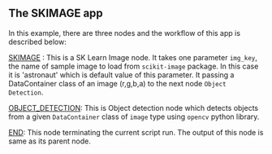 ## The SKIMAGE app

In this example, there are three nodes and the workflow of this app is described below:

[SKIMAGE](https://github.com/atlasvibe-io/nodes/blob/main/GENERATORS/SAMPLE_IMAGES/SKLEARN_IMAGE/SKIMAGE.py) : This is a SK Learn Image node. It takes one parameter  `img_key`, the name of sample image to load from `scikit-image` package. In this case it is 'astronaut' which is default value of this parameter. It passing a DataContainer class of an image (r,g,b,a) to the next node `Object Detection`.

[OBJECT_DETECTION](https://github.com/atlasvibe-io/nodes/blob/main/AI_ML/OBJECT_DETECTION/OBJECT_DETECTION.py): This is Object detection node which detects objects from a given `DataContainer` class of `image` type using `opencv` python library.

[END](https://github.com/atlasvibe-io/nodes/blob/main/LOGIC_GATES/TERMINATORS/END.py): This node terminating the current script run. The output of this node is same as its parent node.
